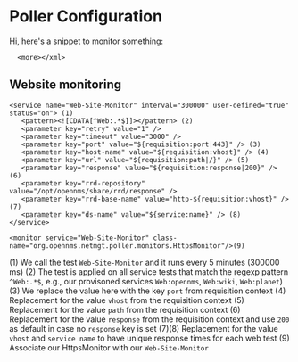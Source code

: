 # Poller Configuration

Hi, here's a snippet to monitor something:
```
  <more></xml>
```

## Website monitoring

```
<service name="Web-Site-Monitor" interval="300000" user-defined="true" status="on"> (1)
   <pattern><![CDATA[^Web:.*$]]></pattern> (2)
   <parameter key="retry" value="1" />
   <parameter key="timeout" value="3000" />
   <parameter key="port" value="${requisition:port|443}" /> (3)
   <parameter key="host-name" value="${requisition:vhost}" /> (4)
   <parameter key="url" value="${requisition:path|/}" /> (5)
   <parameter key="response" value="${requisition:response|200}" /> (6)
   <parameter key="rrd-repository" value="/opt/opennms/share/rrd/response" />
   <parameter key="rrd-base-name" value="http-${requisition:vhost}" /> (7)
   <parameter key="ds-name" value="${service:name}" /> (8)
</service>

<monitor service="Web-Site-Monitor" class-name="org.opennms.netmgt.poller.monitors.HttpsMonitor"/>(9)
```

(1) We call the test `Web-Site-Monitor` and it runs every 5 minutes (300000 ms)
(2) The test is applied on all service tests that match the regexp pattern `^Web:.*$`, e.g., our provisoned services `Web:opennms`, `Web:wiki`, `Web:planet`)
(3) We replace the value here with the key `port` from requisition context
(4) Replacement for the value `vhost` from the requisition context
(5) Replacement for the value `path` from the requisition context
(6) Replacement for the value `response` from the requisition context and use `200` as default in case no `response` key is set
(7)(8) Replacement for the value `vhost` and `service name` to have unique response times for each web test
(9) Associate our HttpsMonitor with our `Web-Site-Monitor`
